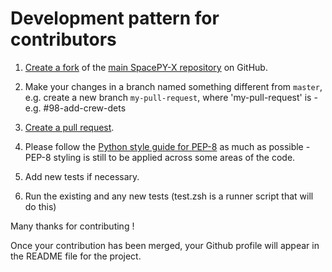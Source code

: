 # Development pattern for contributors

1.  [Create a fork](https://help.github.com/articles/fork-a-repo/) of the [main SpacePY-X repository](https://github.com/alshapton/SpacePY-X) on GitHub.

2.  Make your changes in a branch named something different from `master`, e.g. create a new branch `my-pull-request`, where 'my-pull-request' is <issue number>-<short description> e.g. #98-add-crew-dets
   
3.  [Create a pull request](https://help.github.com/articles/creating-a-pull-request/).

4.  Please follow the [Python style guide for PEP-8](https://www.python.org/dev/peps/pep-0008/) as much as possible - PEP-8 styling is still to be applied across some areas of the code.

5.  Add new tests if necessary.

6.  Run the existing and any new tests (test.zsh is a runner script that will do this)

Many thanks for contributing !

Once your contribution has been merged, your Github profile will appear in the README file for the project.